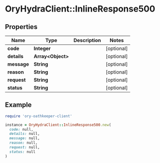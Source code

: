 # OryHydraClient::InlineResponse500

## Properties

| Name | Type | Description | Notes |
| ---- | ---- | ----------- | ----- |
| **code** | **Integer** |  | [optional] |
| **details** | **Array&lt;Object&gt;** |  | [optional] |
| **message** | **String** |  | [optional] |
| **reason** | **String** |  | [optional] |
| **request** | **String** |  | [optional] |
| **status** | **String** |  | [optional] |

## Example

```ruby
require 'ory-oathkeeper-client'

instance = OryHydraClient::InlineResponse500.new(
  code: null,
  details: null,
  message: null,
  reason: null,
  request: null,
  status: null
)
```

